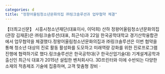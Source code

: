 ```yaml
---
categories: d
title: "정왕어울림청소년문화의집 ㈜링크솔루션과 업무협약 체결"
---
```

【더최고신문】 시흥시청소년재단(대표이사, 이덕희) 산하 정왕어울림청소년문화의집(관장 김재훈)은 ㈜링크솔루션(대표, 최근식)과 22일 한국공학대학교 경기산학융합관에서 업무협약을 체결했다.정왕어울림청소년문화의집과 ㈜링크솔루션은 이번 협약을 통해 청소년 대상의 진로 활동 활성화를 도모하고 미래역량 강화를 위한 진로프로그램 진행에 협력하기로 했다.링크솔루션은 한국공학대(구 한국산업기술대) 기계설계공학과 출신인 최근식 대표가 2015년 설립한 벤처회사다. 3D프린터와 이에 수반되는 다양한 소재의 적층제조 기술에 집중하며, 고객 맞춤형 장비ㆍ